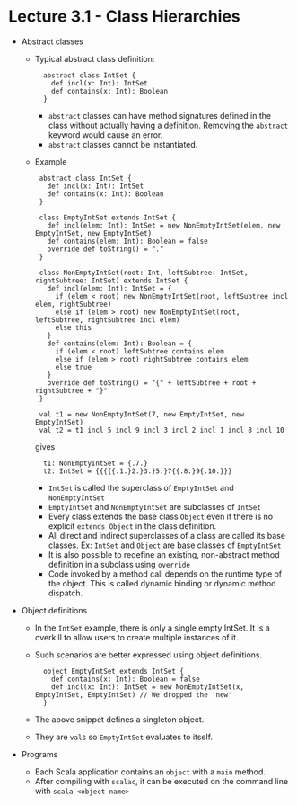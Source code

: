 # Lecture 3.1 - Class Hierarchies

- Abstract classes
    + Typical abstract class definition:

            abstract class IntSet {
              def incl(x: Int): IntSet
              def contains(x: Int): Boolean
            }

        * `abstract` classes can have method signatures defined in the class without actually having a definition. Removing the `abstract` keyword would cause an error.
        * `abstract` classes cannot be instantiated.

    + Example

           abstract class IntSet {
             def incl(x: Int): IntSet
             def contains(x: Int): Boolean
           }

           class EmptyIntSet extends IntSet {
             def incl(elem: Int): IntSet = new NonEmptyIntSet(elem, new EmptyIntSet, new EmptyIntSet)
             def contains(elem: Int): Boolean = false
             override def toString() = "."
           }

           class NonEmptyIntSet(root: Int, leftSubtree: IntSet, rightSubtree: IntSet) extends IntSet {
             def incl(elem: Int): IntSet = {
               if (elem < root) new NonEmptyIntSet(root, leftSubtree incl elem, rightSubtree)
               else if (elem > root) new NonEmptyIntSet(root, leftSubtree, rightSubtree incl elem)
               else this
             }
             def contains(elem: Int): Boolean = {
               if (elem < root) leftSubtree contains elem
               else if (elem > root) rightSubtree contains elem
               else true
             }
             override def toString() = "{" + leftSubtree + root + rightSubtree + "}"
           }

           val t1 = new NonEmptyIntSet(7, new EmptyIntSet, new EmptyIntSet)
           val t2 = t1 incl 5 incl 9 incl 3 incl 2 incl 1 incl 8 incl 10

      gives

            t1: NonEmptyIntSet = {.7.}
            t2: IntSet = {{{{{.1.}2.}3.}5.}7{{.8.}9{.10.}}}

        * `IntSet` is called the superclass of `EmptyIntSet` and `NonEmptyIntSet`
        * `EmptyIntSet` and `NonEmptyIntSet` are subclasses of `IntSet`
        * Every class extends the base class `Object` even if there is no explicit `extends Object` in the class definition.
        * All direct and indirect superclasses of a class are called its base classes. Ex: `IntSet` and `Object` are base classes of `EmptyIntSet`
        * It is also possible to redefine an existing, non-abstract method definition in a subclass using `override`
        * Code invoked by a method call depends on the runtime type of the object. This is called dynamic binding or dynamic method dispatch.

- Object definitions
    + In the `IntSet` example, there is only a single empty IntSet. It is a overkill to allow users to create multiple instances of it.
    + Such scenarios are better expressed using object definitions.

            object EmptyIntSet extends IntSet {
              def contains(x: Int): Boolean = false
              def incl(x: Int): IntSet = new NonEmptyIntSet(x, EmptyIntSet, EmptyIntSet) // We dropped the 'new'
            }

    + The above snippet defines a singleton object.
    + They are `val`s so `EmptyIntSet` evaluates to itself.

- Programs
    + Each Scala application contains an `object` with a `main` method.
    + After compiling with `scalac`, it can be executed on the command line with `scala <object-name>`